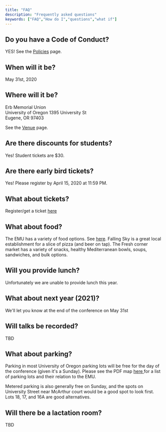 ```yaml
---
title: "FAQ"
description: "Frequently asked questions"
keywords: ["FAQ","How do I","questions","what if"]
---
```



## Do you have a Code of Conduct?

YES! See the <a href="/policies">Policies</a> page.

## When will it be?

May 31st, 2020

## Where will it be?

Erb Memorial Union <br> 
University of Oregon
1395 University St <br>
Eugene, OR 97403

See the <a href="/venue"> Venue</a> page.

## Are there discounts for students?

Yes! Student tickets are $30.

## Are there early bird tickets?

Yes! Please register by April 15, 2020 at 11:59 PM.

## What about tickets?

Register/get a ticket [here](https://ecommerce.uoregon.edu/order_form/brt-cascadia-r-conference)

## What about food?
 The EMU has a variety of food options. See [here](https://emu.uoregon.edu/food). Falling Sky is a great local establishment for a slice of pizza (and beer on tap). The Fresh corner market has a variety of snacks, healthy Mediterranean bowls, soups, sandwiches, and bulk options.

## Will you provide lunch?
Unfortunately we are unable to provide lunch this year.

## What about next year (2021)?
We'll let you know at the end of the conference on May 31st

## Will talks be recorded?

TBD

## What about parking?
Parking in most University of Oregon parking lots will be free for the day of the conference (given it's a Sunday). Please see the PDF map <a href = "https://business.uoregon.edu/sites/business1.uoregon.edu/files/media/campus-parking-map.pdf"> here </a> for a list of parking lots and their relation to the EMU. 

Metered parking is also generally free on Sunday, and the spots on University Street near McArthur court would be a good spot to look first. Lots 18, 17, and 16A are good alternatives.

## Will there be a lactation room?

TBD

<br><br>

<!-- # Transportation <a id="getting_there"></a>

### Car
 - Parking is free and plentiful at the hotel and surrouding area.
 - Take I-5 North to I 405 North for approx 15 minutes (11miles) take I-90 East and exit 11A. Cross over freeway, take right on SE Eastgate Way, take left at 158th Avenue SE (at second stoplight ), we are on the left hand side.
 
...

### Flying
Our major local airport is the Sea-Tac Airport. If using a taxi/rideshare/local friend isn't your thing, the airport has a train that will currently take you into Seattle, and you can take public transport to the event center. 

...

### Bus/Public Transport
 - From Downtown Seattle:
    - The 554 can take you most of the way; get off at the I-90 Expressway Ramp & 142nd Pl. You can either walk from there (approximately 25 minutes) along SE Eastgate Way or walk to the Eastgate Park and Ride and take the 221 to 150th and SE Eastgate way, walking east along SE Eastgate Way to the hotel.
    
  - From Downtown Bellevue:
    - Take the 271 from the Bellevue Transit Center to 150th and SE Eastgate way. Walk east along SE Eastgate Way East to the hotel

...

#### Teleporter
First set the up-quark to a spin of 42 and feed your Z Boson to ...wait, why do you need directions?

...

<br><br> -->
